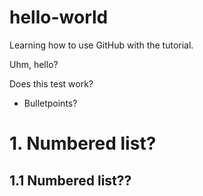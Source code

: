 # hello-world
Learning how to use GitHub with the tutorial.

Uhm, hello?

Does this test work?

* Bulletpoints?

# 1. Numbered list?
## 1.1 Numbered list??
